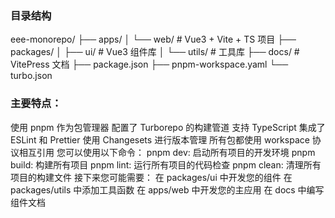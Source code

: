 ### 目录结构

eee-monorepo/
├── apps/
│   └── web/               # Vue3 + Vite + TS 项目
├── packages/
│   ├── ui/               # Vue3 组件库
│   └── utils/            # 工具库
├── docs/                 # VitePress 文档
├── package.json
├── pnpm-workspace.yaml
└── turbo.json


### 主要特点：
使用 pnpm 作为包管理器
配置了 Turborepo 的构建管道
支持 TypeScript
集成了 ESLint 和 Prettier
使用 Changesets 进行版本管理
所有包都使用 workspace 协议相互引用
您可以使用以下命令：
pnpm dev: 启动所有项目的开发环境
pnpm build: 构建所有项目
pnpm lint: 运行所有项目的代码检查
pnpm clean: 清理所有项目的构建文件
接下来您可能需要：
在 packages/ui 中开发您的组件
在 packages/utils 中添加工具函数
在 apps/web 中开发您的主应用
在 docs 中编写组件文档
